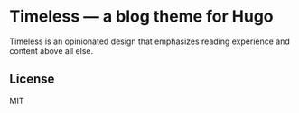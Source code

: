 # Timeless — a blog theme for Hugo

Timeless is an opinionated design that emphasizes reading experience and
content above all else.

## License

MIT
